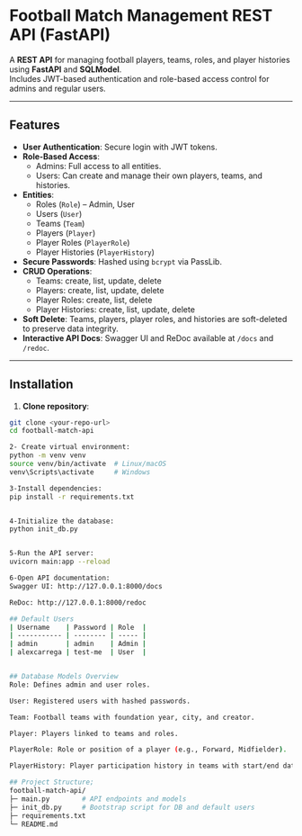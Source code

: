 # Football Match Management REST API (FastAPI)

A **REST API** for managing football players, teams, roles, and player histories using **FastAPI** and **SQLModel**.  
Includes JWT-based authentication and role-based access control for admins and regular users.

---

## Features

- **User Authentication**: Secure login with JWT tokens.
- **Role-Based Access**:
  - Admins: Full access to all entities.
  - Users: Can create and manage their own players, teams, and histories.
- **Entities**:
  - Roles (`Role`) – Admin, User
  - Users (`User`)
  - Teams (`Team`)
  - Players (`Player`)
  - Player Roles (`PlayerRole`)
  - Player Histories (`PlayerHistory`)
- **Secure Passwords**: Hashed using `bcrypt` via PassLib.
- **CRUD Operations**:
  - Teams: create, list, update, delete
  - Players: create, list, update, delete
  - Player Roles: create, list, delete
  - Player Histories: create, list, update, delete
- **Soft Delete**: Teams, players, player roles, and histories are soft-deleted to preserve data integrity.
- **Interactive API Docs**: Swagger UI and ReDoc available at `/docs` and `/redoc`.

---

## Installation

1. **Clone repository**:
```bash
git clone <your-repo-url>
cd football-match-api

2- Create virtual environment:
python -m venv venv
source venv/bin/activate  # Linux/macOS
venv\Scripts\activate     # Windows

3-Install dependencies:
pip install -r requirements.txt


4-Initialize the database:
python init_db.py


5-Run the API server:
uvicorn main:app --reload

6-Open API documentation:
Swagger UI: http://127.0.0.1:8000/docs

ReDoc: http://127.0.0.1:8000/redoc

## Default Users
| Username    | Password | Role  |
| ----------- | -------- | ----- |
| admin       | admin    | Admin |
| alexcarrega | test-me  | User  |


## Database Models Overview
Role: Defines admin and user roles.

User: Registered users with hashed passwords.

Team: Football teams with foundation year, city, and creator.

Player: Players linked to teams and roles.

PlayerRole: Role or position of a player (e.g., Forward, Midfielder).

PlayerHistory: Player participation history in teams with start/end dates.

## Project Structure;
football-match-api/
├─ main.py        # API endpoints and models
├─ init_db.py     # Bootstrap script for DB and default users
├─ requirements.txt
└─ README.md

